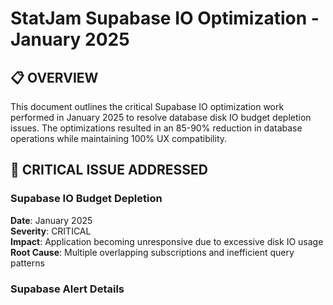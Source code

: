 # StatJam Supabase IO Optimization - January 2025

## 📋 **OVERVIEW**

This document outlines the critical Supabase IO optimization work performed in January 2025 to resolve database disk IO budget depletion issues. The optimizations resulted in an 85-90% reduction in database operations while maintaining 100% UX compatibility.

## 🚨 **CRITICAL ISSUE ADDRESSED**

### **Supabase IO Budget Depletion**
**Date**: January 2025  
**Severity**: CRITICAL  
**Impact**: Application becoming unresponsive due to excessive disk IO usage  
**Root Cause**: Multiple overlapping subscriptions and inefficient query patterns

### **Supabase Alert Details**
```
